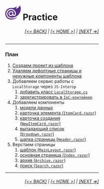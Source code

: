 <div style="width:60%; margin-left:20%;">

# <img src="./images/blazor_logo_transparent.png " width="50" /> Practice

<div style="text-align:right;">

###### [[<= BACK]](07.md) | [[< HOME >]](00.1.md) | [[NEXT =>]](09.md)

</div>

---

### План

1. [Создаем проект из шаблона](08.01.md)
1. [Удаляем дефолтные страницы и ненужные компоненты шаблона](08.01.md)
1. Добавляем сервис работы с `LocalStorage` через `JS-Interop`
   1. [добавить класс `LocalStorage.cs`](08.02.01.md)
   1. [зарегистрировать в `IoC-контейнер`](08.02.02.md)
1. Добавляем компоненты
   1. [модели данных](08.03.01.md)
   1. [карточка элемента (`ItemCard.razor`)](08.03.02.md)
   1. [карточка создания (`NewItemCard.razor`)](08.03.04.md)
   1. [выпадающий список (`Dropdown.razor`)](08.03.05.md)
   1. [шапка страницы (`Header.razor`)](08.03.06.md)
1. Верстаем страницы
   1. [шаблон (`MainLayout.razor`)](08.04.01.md)
   1. [основная страница (`Index.razor`)](08.04.01.md)
   1. [архив (`Archive.razor`)](08.04.02.md)
   1. [поиск (`Search.razor`)](08.04.03.md)

---

<div style="text-align:right;">

###### [[<= BACK]](07.md) | [[< HOME >]](00.1.md) | [[NEXT =>]](09.md)

</div>
